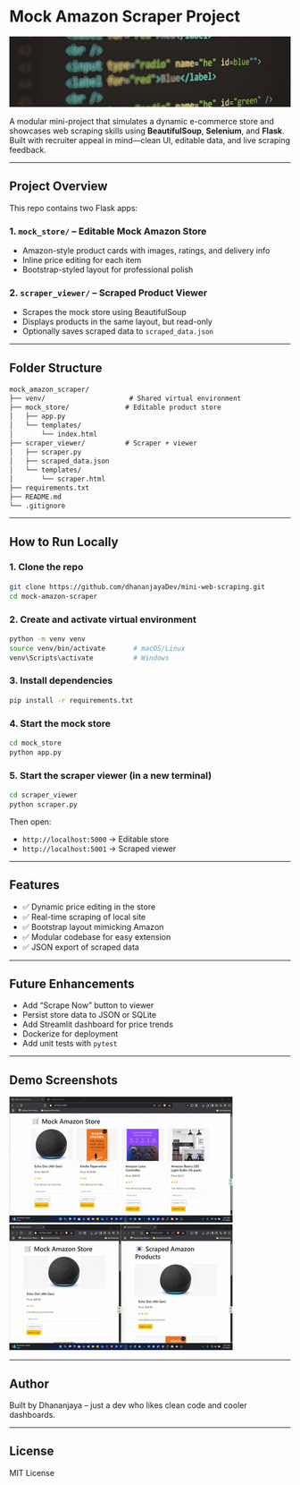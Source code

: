 # Mock Amazon Scraper Project

![Banner](https://github.com/dhananjayaDev/mini-web-scraping/blob/main/web%20scrape%20project%20banner.png)

A modular mini-project that simulates a dynamic e-commerce store and showcases web scraping skills using **BeautifulSoup**, **Selenium**, and **Flask**. Built with recruiter appeal in mind—clean UI, editable data, and live scraping feedback.

---

##  Project Overview

This repo contains two Flask apps:

### 1. `mock_store/` – Editable Mock Amazon Store
- Amazon-style product cards with images, ratings, and delivery info
- Inline price editing for each item
- Bootstrap-styled layout for professional polish

### 2. `scraper_viewer/` – Scraped Product Viewer
- Scrapes the mock store using BeautifulSoup
- Displays products in the same layout, but read-only
- Optionally saves scraped data to `scraped_data.json`

---

##  Folder Structure

```
mock_amazon_scraper/
├── venv/                     # Shared virtual environment
├── mock_store/              # Editable product store
│   ├── app.py
│   └── templates/
│       └── index.html
├── scraper_viewer/          # Scraper + viewer
│   ├── scraper.py
│   ├── scraped_data.json
│   └── templates/
│       └── scraper.html
├── requirements.txt
├── README.md
└── .gitignore
```

---

##  How to Run Locally

### 1. Clone the repo
```bash
git clone https://github.com/dhananjayaDev/mini-web-scraping.git
cd mock-amazon-scraper
```

### 2. Create and activate virtual environment
```bash
python -m venv venv
source venv/bin/activate       # macOS/Linux
venv\Scripts\activate          # Windows
```

### 3. Install dependencies
```bash
pip install -r requirements.txt
```

### 4. Start the mock store
```bash
cd mock_store
python app.py
```

### 5. Start the scraper viewer (in a new terminal)
```bash
cd scraper_viewer
python scraper.py
```

Then open:
- `http://localhost:5000` → Editable store
- `http://localhost:5001` → Scraped viewer

---

##  Features

- ✅ Dynamic price editing in the store
- ✅ Real-time scraping of local site
- ✅ Bootstrap layout mimicking Amazon
- ✅ Modular codebase for easy extension
- ✅ JSON export of scraped data

---

##  Future Enhancements

- Add “Scrape Now” button to viewer
- Persist store data to JSON or SQLite
- Add Streamlit dashboard for price trends
- Dockerize for deployment
- Add unit tests with `pytest`

---

##  Demo Screenshots

![Store Demo](scrape_gif01.gif)
![Scraper Demo](scrape_gif02.gif)


---

##  Author

Built by Dhananjaya – just a dev who likes clean code and cooler dashboards.

---

##  License

MIT License

